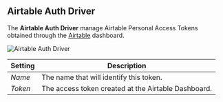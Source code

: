 ## Airtable Auth Driver

The **Airtable Auth Driver** manage Airtable Personal Access Tokens obtained through the [Airtable](https://airtable.com/create/tokens) dashboard.

![Airtable Auth Driver](./assets/auth/driver-airtable-access-token.webp)

| Setting | Description |
| --- | --- |
| *Name* | The name that will identify this token. |
| *Token* | The access token created at the Airtable Dashboard. |
